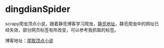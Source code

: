 # dingdianSpider
scrapy爬虫顶点小说，跟着静觅博客学习爬虫，[静觅地址]([https://cuiqingcai.com/3472.html])，静觅爬虫中的网址已经失效，部分网页标签有所改变，可以参考我抓取的标签。

博客地址：[爬取顶点小说](https://juejin.im/post/5ba342cf6fb9a05cdc498400)


